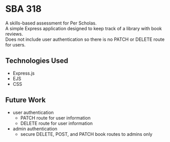 # SBA 318
A skills-based assessment for Per Scholas.  
A simple Express application designed to keep track of a library with book reviews.  
Does not include user authentication so there is no PATCH or DELETE route for users.

## Technologies Used
- Express.js
- EJS
- CSS

## Future Work
- user authentication
  * PATCH route for user information
  * DELETE route for user information
- admin authentication
  * secure DELETE, POST, and PATCH book routes to admins only
